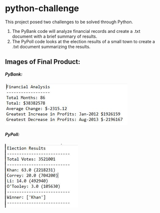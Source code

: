 # python-challenge

This project posed two challenges to be solved through Python.

1) The PyBank code will analyze financial records and create a .txt document with a brief summary of results.
2) The PyPoll code looks at the election results of a small town to create a .txt document summarizing the results.

## Images of Final Product:
##### PyBank:
![](https://github.com/MaxBrowning/python-challenge/blob/master/Images/pybank_outcome.JPG)

##### PyPoll:
![](https://github.com/MaxBrowning/python-challenge/blob/master/Images/pypoll_outcome.JPG)
